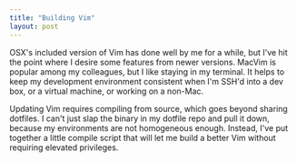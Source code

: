 ```yaml
---
title: "Building Vim"
layout: post
---
```


OSX's included version of Vim has done well by me for a while, but I've hit the point where I desire some features from newer versions. MacVim is popular among my colleagues, but I like staying in my terminal. It helps to keep my development environment consistent when I'm SSH'd into a dev box, or a virtual machine, or working on a non-Mac.

Updating Vim requires compiling from source, which goes beyond sharing dotfiles. I can't just slap the binary in my dotfile repo and pull it down, because my environments are not homogeneous enough. Instead, I've put together a little compile script that will let me build a better Vim without requiring elevated privileges.

<script src="https://gist.github.com/1088069.js"></script> 
